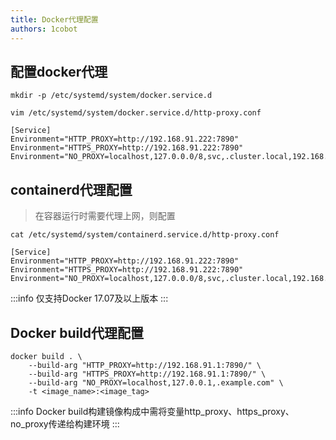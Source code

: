 ```yaml
---
title: Docker代理配置
authors: 1cobot
---
```


## 配置docker代理
```shell
mkdir -p /etc/systemd/system/docker.service.d

vim /etc/systemd/system/docker.service.d/http-proxy.conf

[Service]
Environment="HTTP_PROXY=http://192.168.91.222:7890"
Environment="HTTPS_PROXY=http://192.168.91.222:7890"
Environment="NO_PROXY=localhost,127.0.0.0/8,svc,.cluster.local,192.168.0.0/16,10.96.0.0/16"

```
## containerd代理配置
> 在容器运行时需要代理上网，则配置
```shell
cat /etc/systemd/system/containerd.service.d/http-proxy.conf

[Service]
Environment="HTTP_PROXY=http://192.168.91.222:7890"
Environment="HTTPS_PROXY=http://192.168.91.222:7890"
Environment="NO_PROXY=localhost,127.0.0.0/8,svc,.cluster.local,192.168.0.0/16,10.96.0.0/16"
```
:::info
仅支持Docker 17.07及以上版本
:::

## Docker build代理配置
```shell
docker build . \
    --build-arg "HTTP_PROXY=http://192.168.91.1:7890/" \
    --build-arg "HTTPS_PROXY=http://192.168.91.1:7890/" \
    --build-arg "NO_PROXY=localhost,127.0.0.1,.example.com" \
    -t <image_name>:<image_tag>
```

:::info
Docker build构建镜像构成中需将变量http_proxy、https_proxy、no_proxy传递给构建环境
:::